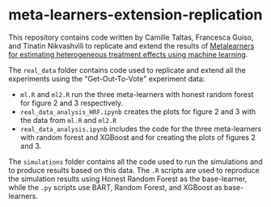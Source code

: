 # meta-learners-extension-replication
This repository contains code written by Camille Taltas, Francesca Guiso, and Tinatin Nikvashvili to replicate and extend the results of [Metalearners for estimating heterogeneous treatment effects using machine learning](https://www.pnas.org/content/116/10/4156).

The ```real_data``` folder contains code used to replicate and extend all the experiments using the "Get-Out-To-Vote" experiment data:

* ```ml.R``` and ```ml2.R``` run the three meta-learners with honest random forest for figure 2 and 3 respectively. 
* ```real_data_analysis_HRF.ipynb``` creates the plots for figure 2 and 3 with the data from ```ml.R``` and ```ml2.R```
* ```real_data_analysis.ipynb``` includes the code for the three meta-learners with random forest and XGBoost and for creating the plots of figures 2 and 3. 

The ```simulations``` folder contains all the code used to run the simulations and to produce results based on this data. The ```.R``` scripts are used to reproduce the simulation results using Honest Random Forest as the base-learner, while the ```.py``` scripts use BART, Random Forest, and XGBoost as base-learners.
